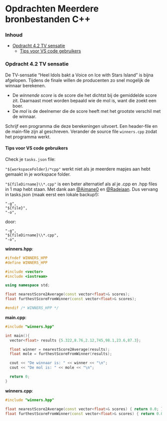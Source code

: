 # Opdrachten Meerdere bronbestanden C++[](title-id) <!-- omit in toc -->

### Inhoud[](toc-id) <!-- omit in toc -->
- [Opdracht 4.2 TV sensatie](#opdracht-42-tv-sensatie)
  - [Tips voor VS code gebruikers](#tips-voor-vs-code-gebruikers)


### Opdracht 4.2 TV sensatie
De TV-sensatie “Heel Idols bakt a Voice on Ice with Stars Island” is bijna afgelopen.
Tijdens de finale willen de producenten zo snel mogelijk de winnaar berekenen. 

- De *winnende score* is de score die het dichtst bij de gemiddelde score zit. Daarnaast moet
worden bepaald wie de mol is, want die zoekt een boer. 
- De *mol* is de deelnemer die de
score heeft met het grootste verschil met de winnaar.

Schrijf een programma die deze berekeningen uitvoert. Een header-file en de main-file
zijn al geschreven. Verander de source file `winners.cpp` zodat het programma werkt.

#### Tips voor VS code gebruikers
Check je `tasks.json` file:

`"${workspaceFolder}/*cpp"` werkt niet als je meerdere mapjes aan hebt gemaakt in je workspace folder.

`"${fileDirname}\\*.cpp"` is een beter alternatief als al je .cpp en .hpp files in 1 map hebt staan.
Met dank aan [@Aimane0](https://github.com/Aimane0) en [@Radeiaan](https://github.com/Radeiaan1).
Dus vervang in tasks.json (maak eerst een lokale backup!):
```code
"-g",
"${file}",
"-o",
```
door:
```code
"-g",
"${fileDirname}\\*.cpp",
"-o",
```


**winners.hpp**:
```cpp
#ifndef WINNERS_HPP
#define WINNERS_HPP

#include <vector>
#include <iostream>

using namespace std;

float nearestScore2Average(const vector<float>& scores);
float furthestScoreFromWinner(const vector<float>& scores);

#endif /* WINNERS_HPP */
```
**main.cpp**:
```cpp
#include "winners.hpp"

int main(){
  vector<float> results {5.322,8.76,2.12,745,98.1,23.6,87.3};

  float winner = nearestScore2Average(results);
  float mole = furthestScoreFromWinner(results);

  cout << "De winnaar is: " << winner << "\n";
  cout << "De mol is: " << mole << "\n";

  return 0;
}
```

**winners.cpp**:
```cpp
#include "winners.hpp"

float nearestScore2Average(const vector<float>& scores) { return 0.0; }
float furthestScoreFromWinner(const vector<float>& scores) { return 0.0; }
```
